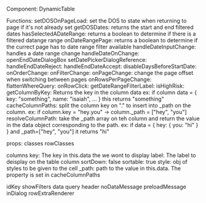 Component:
DynamicTable

Functions:
setDOSOnPageLoad: set the DOS to state when returning to page if it's not already set
getDOSDates: returns the start and end filtered dates
hasSelectedADateRange: returns a boolean to determine if there is a filtered datange range
onDateRangePage: returns a boolean to determine if the currect page has to date range filter available
handleDateInputChange: handles a date range change
handleDateOnChange:
openEndDateDialogBox
setDatePickerDialogReference:
handleEndDateReject:
handleEndDateAccept:
disableDaysBeforeStartDate:
onOrderChange:
onFilterChange:
onPageChange: change the page offset when switching between pages
onRowsPerPageChange:
flattenWhereQuery:
onRowClick:
getDateRangeFilterLabel:
isHighRisk:
getColumnByKey:
Returns the key in the column data
ex: if column data = { key: "something", name: "isaiah", ... } this returns "something"
cacheColumnPaths:
split the column key on "." to insert into _path on the column.
ex: if column.key = "hey.you" -> column._path = ["hey", "you"]
resolveColumnPath:
take the _path array on teh column and return the value in the data object corresponding to the path.
ex: if data = { hey: { you: "hi" } } and _path=["hey", "you"] it returns "hi"

props:
classes
rowClasses

columns
key: The key in this.data the we wont to display
label: The label to deisplay on the table column
sortDown: false
sortable: true
style: obj of styles to be given to the cell
_path: path to the value in this.data. The property is set in cacheColumnPaths

idKey
showFilters
data
query
header
noDataMessage
preloadMessage
inDialog
rowExtraRenderer

